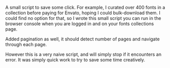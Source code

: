A small script to save some click. For example, I curated over 400 fonts in a collection before paying for Envato, hoping I could bulk-download them. I could find no option for that, so I wrote this small script you can run in the browser console when you are logged in and on your fonts collections page.

Added pagination as well, it should detect number of pages and navigate through each page. 

However this is a very naive script, and will simply stop if it encounters an error. It was simply quick work to try to save some time creatively.
